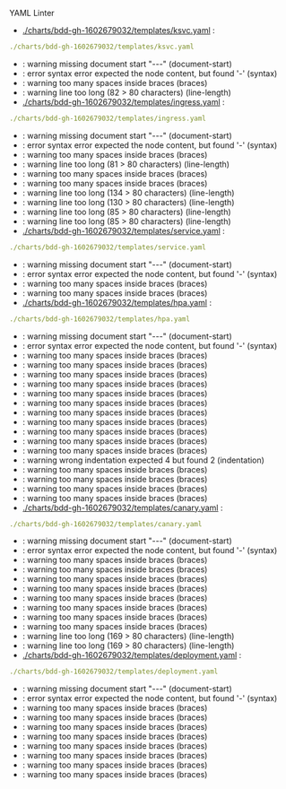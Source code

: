 YAML Linter
* [./charts/bdd-gh-1602679032/templates/ksvc.yaml](./charts/bdd-gh-1602679032/templates/ksvc.yaml) : 

```yaml
./charts/bdd-gh-1602679032/templates/ksvc.yaml
```
* [ ]( #L1) : warning  missing document start "---"  (document-start)
* [ ]( #L1) : error    syntax error  expected the node content, but found '-' (syntax)
* [ ]( #L1) : warning  too many spaces inside braces  (braces)
* [ ]( #L28) : warning  line too long (82 > 80 characters)  (line-length)
* [./charts/bdd-gh-1602679032/templates/ingress.yaml](./charts/bdd-gh-1602679032/templates/ingress.yaml) : 

```yaml
./charts/bdd-gh-1602679032/templates/ingress.yaml
```
* [ ]( #L1) : warning  missing document start "---"  (document-start)
* [ ]( #L1) : error    syntax error  expected the node content, but found '-' (syntax)
* [ ]( #L1) : warning  too many spaces inside braces  (braces)
* [ ]( #L1) : warning  line too long (81 > 80 characters)  (line-length)
* [ ]( #L2) : warning  too many spaces inside braces  (braces)
* [ ]( #L2) : warning  too many spaces inside braces  (braces)
* [ ]( #L27) : warning  line too long (134 > 80 characters)  (line-length)
* [ ]( #L32) : warning  line too long (130 > 80 characters)  (line-length)
* [ ]( #L36) : warning  line too long (85 > 80 characters)  (line-length)
* [ ]( #L38) : warning  line too long (85 > 80 characters)  (line-length)
* [./charts/bdd-gh-1602679032/templates/service.yaml](./charts/bdd-gh-1602679032/templates/service.yaml) : 

```yaml
./charts/bdd-gh-1602679032/templates/service.yaml
```
* [ ]( #L1) : warning  missing document start "---"  (document-start)
* [ ]( #L1) : error    syntax error  expected the node content, but found '-' (syntax)
* [ ]( #L1) : warning  too many spaces inside braces  (braces)
* [ ]( #L2) : warning  too many spaces inside braces  (braces)
* [./charts/bdd-gh-1602679032/templates/hpa.yaml](./charts/bdd-gh-1602679032/templates/hpa.yaml) : 

```yaml
./charts/bdd-gh-1602679032/templates/hpa.yaml
```
* [ ]( #L1) : warning  missing document start "---"  (document-start)
* [ ]( #L1) : error    syntax error  expected the node content, but found '-' (syntax)
* [ ]( #L1) : warning  too many spaces inside braces  (braces)
* [ ]( #L5) : warning  too many spaces inside braces  (braces)
* [ ]( #L5) : warning  too many spaces inside braces  (braces)
* [ ]( #L7) : warning  too many spaces inside braces  (braces)
* [ ]( #L7) : warning  too many spaces inside braces  (braces)
* [ ]( #L13) : warning  too many spaces inside braces  (braces)
* [ ]( #L13) : warning  too many spaces inside braces  (braces)
* [ ]( #L14) : warning  too many spaces inside braces  (braces)
* [ ]( #L14) : warning  too many spaces inside braces  (braces)
* [ ]( #L15) : warning  too many spaces inside braces  (braces)
* [ ]( #L15) : warning  too many spaces inside braces  (braces)
* [ ]( #L17) : warning  wrong indentation  expected 4 but found 2  (indentation)
* [ ]( #L20) : warning  too many spaces inside braces  (braces)
* [ ]( #L20) : warning  too many spaces inside braces  (braces)
* [ ]( #L24) : warning  too many spaces inside braces  (braces)
* [ ]( #L24) : warning  too many spaces inside braces  (braces)
* [./charts/bdd-gh-1602679032/templates/canary.yaml](./charts/bdd-gh-1602679032/templates/canary.yaml) : 

```yaml
./charts/bdd-gh-1602679032/templates/canary.yaml
```
* [ ]( #L1) : warning  missing document start "---"  (document-start)
* [ ]( #L1) : error    syntax error  expected the node content, but found '-' (syntax)
* [ ]( #L1) : warning  too many spaces inside braces  (braces)
* [ ]( #L5) : warning  too many spaces inside braces  (braces)
* [ ]( #L5) : warning  too many spaces inside braces  (braces)
* [ ]( #L7) : warning  too many spaces inside braces  (braces)
* [ ]( #L7) : warning  too many spaces inside braces  (braces)
* [ ]( #L14) : warning  too many spaces inside braces  (braces)
* [ ]( #L14) : warning  too many spaces inside braces  (braces)
* [ ]( #L15) : warning  too many spaces inside braces  (braces)
* [ ]( #L28) : warning  line too long (169 > 80 characters)  (line-length)
* [ ]( #L58) : warning  line too long (169 > 80 characters)  (line-length)
* [./charts/bdd-gh-1602679032/templates/deployment.yaml](./charts/bdd-gh-1602679032/templates/deployment.yaml) : 

```yaml
./charts/bdd-gh-1602679032/templates/deployment.yaml
```
* [ ]( #L1) : warning  missing document start "---"  (document-start)
* [ ]( #L1) : error    syntax error  expected the node content, but found '-' (syntax)
* [ ]( #L1) : warning  too many spaces inside braces  (braces)
* [ ]( #L2) : warning  too many spaces inside braces  (braces)
* [ ]( #L6) : warning  too many spaces inside braces  (braces)
* [ ]( #L6) : warning  too many spaces inside braces  (braces)
* [ ]( #L8) : warning  too many spaces inside braces  (braces)
* [ ]( #L8) : warning  too many spaces inside braces  (braces)
* [ ]( #L13) : warning  too many spaces inside braces  (braces)
* [ ]( #L13) : warning  too many spaces inside braces  (braces)
